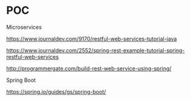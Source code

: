 # POC
Microservices 

https://www.journaldev.com/9170/restful-web-services-tutorial-java

https://www.journaldev.com/2552/spring-rest-example-tutorial-spring-restful-web-services

http://programmergate.com/build-rest-web-service-using-spring/



Spring Boot 


https://spring.io/guides/gs/spring-boot/

